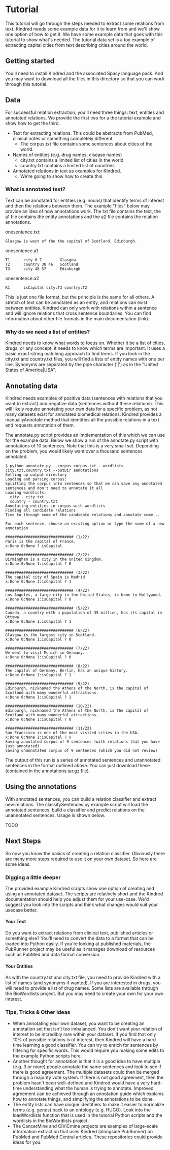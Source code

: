 # Tutorial

This tutorial will go through the steps needed to extract some relations from text. Kindred needs some example data for it to learn from and we'll show one option of how to get it. We have some example data that goes with this tutorial to show what's needed. The tutorial data set is a toy example of extracting capital cities from text describing cities around the world.
      
## Getting started

You'll need to install Kindred and the associated Spacy language pack. And you may want to download all the files in this directory so that you can work through this tutorial.

## Data
For successful relation extraction, you'll need three things: text, entities and annotated relations. We provide the first two for a the tutorial example and show how to get the third.

 - Text for extracting relations. This could be abstracts from PubMed, clinical notes or something completely different.
   - The corpus.txt file contains some sentences about cities of the world.
 - Names of entities (e.g. drug names, disease names)
   - city.txt contains a limited list of cities in the world
   - country.txt contains a limited list of countries
 - Annotated relations in text as examples for Kindred.
   - We're going to show how to create this

### What is annotated text?

Text can be annotated for entities (e.g. nouns) that identify terms of interest and then the relations between them. The example "files" below may provide an idea of how annotations work. The txt file contains the text, the a1 file contains the entity annotations and the a2 file contains the relation annotations.

onesentence.txt:
```
Glasgow is west of the the capital of Scotland, Edinburgh.
```

onesentence.a1
```
T1      city 0 7        Glasgow
T2      country 38 46   Scotland
T3      city 48 57      Edinburgh
```

onesentence.a2
```
R1      isCapital city:T3 country:T2
```

This is just one file format, but the principle is the same for all others. A stretch of text can be annotated as an entity, and relations can exist between entities. Kindred can only work with relations within a sentence and will ignore relations that cross sentence boundaries. You can find information about other file formats in the main documentation (link).

### Why do we need a list of entities?

Kindred needs to know what words to focus on. Whether it be a list of cities, drugs, or any concept, it needs to know which terms are important. It uses a basic exact-string matching approach to find terms. If you look in the city.txt and country.txt files, you will find a lists of entity names with one per line. Synonyms are separated by the pipe character ('|') as in the "United States of America|USA".
   
## Annotating data

Kindred needs examples of positive data (sentences with relations that you want to extract) and negative data (sentences without these relations). This will likely require annotating your own data for a specific problem, as not many datasets exist for annotated biomedical relations. Kindred provides a manuallyAnnotate method that identifies all the possible relations in a text and requests annotation of them.

The annotate.py script provides an implementation of this which we can use for the example data. Below we show a run of the annotate.py script with annotations of 10 sentences. Note that this is a very small set. Depending on the problem, you would likely want over a thousand sentences annotated.

```
$ python annotate.py --corpus corpus.txt --wordlists city.txt,country.txt --outDir annotations
Setting up output directory
Loading and parsing corpus:
Splitting the corpus into sentences so that we can save any annotated sentences and don't need to annotate it all
Loading wordlists:
  city - city.txt
  country - country.txt
Annotating entities in corpus with wordlists
Finding all candidate relations
Time to through some of the candidate relations and annotate some...

For each sentence, choose an existing option or type the name of a new annotation

############################## (1/22)
Paris is the capital of France.
x:Done 0:None ? isCapital

############################## (2/22)
Birmingham is a city in the United Kingdom.
x:Done 0:None 1:isCapital ? 0

############################## (3/22)
The capital city of Spain is Madrid.
x:Done 0:None 1:isCapital ? 1

############################## (4/22)
Los Angeles, a large city in the United States, is home to Hollywood.
x:Done 0:None 1:isCapital ? 0

############################## (5/22)
Canada, a country with a population of 35 million, has its capital in Ottawa.
x:Done 0:None 1:isCapital ? 1

############################## (6/22)
Glasgow is the largest city in Scotland.
x:Done 0:None 1:isCapital ? 0

############################## (7/22)
We went to visit Munich in Germany.
x:Done 0:None 1:isCapital ? 0

############################## (8/22)
The capital of Germany, Berlin, has an unique history.
x:Done 0:None 1:isCapital ? 1

############################## (9/22)
Edinburgh, nicknamed the Athens of the North, is the capital of Scotland with many wonderful attractions.
x:Done 0:None 1:isCapital ? 1

############################## (10/22)
Edinburgh, nicknamed the Athens of the North, is the capital of Scotland with many wonderful attractions.
x:Done 0:None 1:isCapital ? 0

############################## (11/22)
San Francisco is one of the most visited cities in the USA.
x:Done 0:None 1:isCapital ? x
Saving annotated corpus of 9 sentences (with relations that you have just annotated)
Saving unannotated corpus of 9 sentences (which you did not review)
```

The output of this run is a series of annotated sentences and unannotated sentences in the format outlined above. You can just download these (contained in the annotations.tar.gz file).

## Using the annotations

With annotated sentences, you can build a relation classifier and extract new relations. The classifySentences.py example script will load the annotated sentences, build a classifier and predict relations on the unannotated sentences. Usage is shown below.

TODO

## Next Steps

So now you know the basics of creating a relation classifier. Obviously there are many more steps required to use it on your own dataset. So here are some ideas.

### Digging a little deeper

The provided example Kindred scripts show one option of creating and using an annotated dataset. The scripts are relatively short and the Kindred documentation should help you adjust them for your use-case. We'd suggest you look into the scripts and think what changes would suit your usecase better.

#### Your Text

Do you want to extract relations from clinical text, published articles or something else? You'll need to convert the data to a format that can be loaded into Python easily. If you're looking at published materials, the PubRunner project may be useful as it manages download of resources such as PubMed and data format conversion.

#### Your Entities

As with the country.txt and city.txt file, you need to provide Kindred with a list of names (and synonyms if wanted). If you are interested in drugs, you will need to provide a list of drug names. Some lists are available through the BioWordlists project. But you may need to create your own for your own interest.

### Tips, Tricks & Other Ideas

- When annotating your own dataset, you want to be creating an annotation set that isn't too imbalanced. You don't want your relation of interest to be incredibly rare within your dataset. If you find that only 10% of possible relations is of interest, then Kindred will have a hard time learning a good classifier. You can try to enrich for sentences by filtering for specific words. This would require you making some edits to the example Python scripts here.
- Another thought for annotation is that it is a good idea to have multiple (e.g. 3 or more) people annotate the same sentences and look to see if there is good agreement. The multiple datasets could then be merged through a majority vote system. If there is not good agreement, then the problem hasn't been well-defined and Kindred would have a very hard-time understanding what the human is trying to annotate. Improved agreement can be achieved through an annotation guide which explains how to annotate things, and simplifying the annotations to be done.
- The entity lists can have unique identifiers to make it easier to normalize terms (e.g. genes) back to an ontology (e.g. HUGO). Look into the loadWordlists function that is used in the tutorial Python scripts and the wordlists in the BioWordlists project.
- The CancerMine and CIViCmine projects are examples of large-scale information extraction that uses Kindred (alongside PubRunner) on PubMed and PubMed Central articles. These repositories could provide ideas for you.
